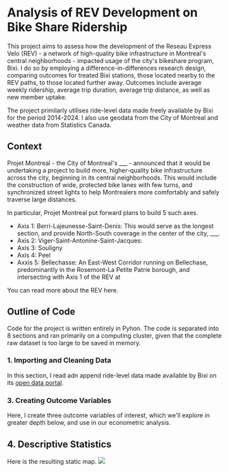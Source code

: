 # Analysis of REV Development on Bike Share Ridership

This project aims to assess how the development of the Reseau Express Velo (REV) - a network of high-quality bike infrastructure in Montreal's central neighborhoods - impacted usage of the city's bikeshare program, Bixi. I do so by employing a difference-in-differences research design, comparing outcomes for treated Bixi stations, those located nearby to the REV paths, to those located further away. Outcomes include average weekly ridership, average trip duration, average trip distance, as well as new member uptake.

The project primilarly utilises ride-level data made freely available by Bixi for the period 2014-2024. I also use geodata from the City of Montreal and weather data from Statistics Canada.

## Context
Projet Montreal - the City of Montreal's ___ - announced that it would be undertaking a project to build more, higher-quality bike infrastructure across the city, beginning in its central neighborhoods. This would include the construction of wide, protected bike lanes with few turns, and synchronized street lights to help Montrealers more comfortably and safely traverse large distances. 

In particular, Projet Montreal put forward plans to build 5 such axes. 

- Axis 1: Berri-Lajeunesse-Saint-Denis: This would serve as the longest section, and provide North-South coverage in the center of the city, ___.
- Axis 2: Viger-Saint-Antonine-Saint-Jacques:
- Axis 3: Souligny
- Axis 4: Peel
- Axxis 5: Bellechasse: An East-West Corridor running on Bellechase, predominantly in the Rosemont-La Petite Patrie borough, and intersecting with Axis 1 of the REV at 

You can read more about the REV here.

## Outline of Code
Code for the project is written entirely in Pyhon. The code is separated into 8 sections and ran primarily on a computing cluster, given that the complete raw dataset is too large to be saved in memory.

### 1. Importing and Cleaning Data
In this section, I read adn append ride-level data made available by Bixi on its [open data portal](https://bixi.com/en/open-data/).


### 3. Creating Outcome Variables
Here, I create three outcome variables of interest, which we'll explore in greater depth below, and use in our econometric analysis.

## 4. Descriptive Statistics
 
Here is the resulting static map. ![](https://github.com/robertialenti/Bixi/raw/main/static_map.png)
